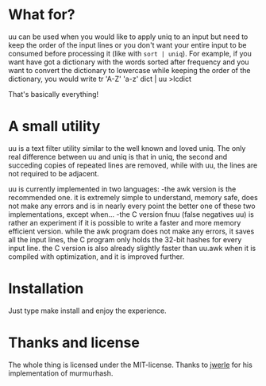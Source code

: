 What for?
=========

uu can be used when you would like to apply uniq to an
input but need to keep the order of the input lines or
you don't want your entire input to be consumed before
processing it (like with `sort | uniq`).
For example, if you want have got a dictionary with the
words sorted after frequency and you want to convert the
dictionary to lowercase while keeping the order of the
dictionary, you would write
	tr 'A-Z' 'a-z' dict | uu >lcdict

That's basically everything!

A small utility
===============

uu is a text filter utility similar to the well known and
loved uniq. The only real difference between uu and uniq
is that in uniq, the second and succeding copies of repeated
lines are removed, while with uu, the lines are not required
to be adjacent.

uu is currently implemented in two languages:
-the awk version is the recommended one. it is extremely simple
	to understand, memory safe, does not make any errors
	and is in nearly every point the better one of these
	two implementations, except when…
-the C version fnuu (false negatives uu) is rather an experiment if it is possible to write a
	faster and more memory efficient version. while the awk program does
	not make any errors, it saves all the input lines,
	the C program only holds the 32-bit hashes for every input line.
	the C version is also already slightly faster
	than uu.awk when it is compiled with optimization,
	and it is improved further.

Installation
============

Just type
	make install
and enjoy the experience.

Thanks and license
==================

The whole thing is licensed under the MIT-license.
Thanks to [jwerle](https://www.github.com/jwerle) for his
implementation of murmurhash.
